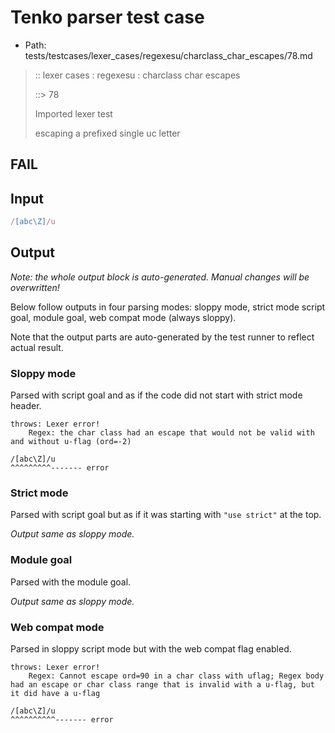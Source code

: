 # Tenko parser test case

- Path: tests/testcases/lexer_cases/regexesu/charclass_char_escapes/78.md

> :: lexer cases : regexesu : charclass char escapes
>
> ::> 78
>
> Imported lexer test
>
> escaping a prefixed single uc letter

## FAIL

## Input

`````js
/[abc\Z]/u
`````

## Output

_Note: the whole output block is auto-generated. Manual changes will be overwritten!_

Below follow outputs in four parsing modes: sloppy mode, strict mode script goal, module goal, web compat mode (always sloppy).

Note that the output parts are auto-generated by the test runner to reflect actual result.

### Sloppy mode

Parsed with script goal and as if the code did not start with strict mode header.

`````
throws: Lexer error!
    Regex: the char class had an escape that would not be valid with and without u-flag (ord=-2)

/[abc\Z]/u
^^^^^^^^^------- error
`````

### Strict mode

Parsed with script goal but as if it was starting with `"use strict"` at the top.

_Output same as sloppy mode._

### Module goal

Parsed with the module goal.

_Output same as sloppy mode._

### Web compat mode

Parsed in sloppy script mode but with the web compat flag enabled.

`````
throws: Lexer error!
    Regex: Cannot escape ord=90 in a char class with uflag; Regex body had an escape or char class range that is invalid with a u-flag, but it did have a u-flag

/[abc\Z]/u
^^^^^^^^^^------- error
`````


